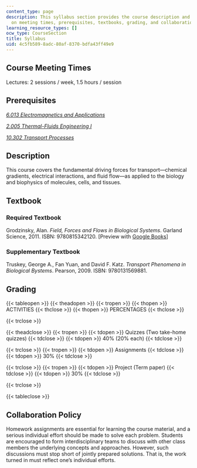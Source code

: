 ```yaml
---
content_type: page
description: This syllabus section provides the course description and information
  on meeting times, prerequisites, textbooks, grading, and collaboration policy.
learning_resource_types: []
ocw_type: CourseSection
title: Syllabus
uid: 4c5fb589-8adc-80af-8370-bdfa43ff49e9
---
```


Course Meeting Times
--------------------

Lectures: 2 sessions / week, 1.5 hours / session

Prerequisites
-------------

[_6.013 Electromagnetics and Applications_](/courses/6-013-electromagnetics-and-applications-spring-2009)

[_2.005 Thermal-Fluids Engineering I_](http://student.mit.edu/catalog/m2a.html#2.005)

[_10.302 Transport Processes_](/courses/10-302-transport-processes-fall-2004)

Description
-----------

This course covers the fundamental driving forces for transport—chemical gradients, electrical interactions, and fluid flow—as applied to the biology and biophysics of molecules, cells, and tissues.

Textbook
--------

### Required Textbook

Grodzinsky, Alan. _Field, Forces and Flows in Biological Systems_. Garland Science, 2011. ISBN: 9780815342120. \[Preview with [Google Books](http://books.google.com/books?id=lCoWBAAAQBAJ&pg=PAfrontcover)\]

### Supplementary Textbook

Truskey, George A., Fan Yuan, and David F. Katz. _Transport Phenomena in Biological Bystems_. Pearson, 2009. ISBN: 9780131569881.

Grading
-------

{{< tableopen >}}
{{< theadopen >}}
{{< tropen >}}
{{< thopen >}}
ACTIVITIES
{{< thclose >}}
{{< thopen >}}
PERCENTAGES
{{< thclose >}}

{{< trclose >}}

{{< theadclose >}}
{{< tropen >}}
{{< tdopen >}}
Quizzes (Two take-home quizzes)
{{< tdclose >}}
{{< tdopen >}}
40% (20% each)
{{< tdclose >}}

{{< trclose >}}
{{< tropen >}}
{{< tdopen >}}
Assignments
{{< tdclose >}}
{{< tdopen >}}
30%
{{< tdclose >}}

{{< trclose >}}
{{< tropen >}}
{{< tdopen >}}
Project (Term paper)
{{< tdclose >}}
{{< tdopen >}}
30%
{{< tdclose >}}

{{< trclose >}}

{{< tableclose >}}

Collaboration Policy
--------------------

Homework assignments are essential for learning the course material, and a serious individual effort should be made to solve each problem. Students are encouraged to form interdisciplinary teams to discuss with other class members the underlying concepts and approaches. However, such discussions must stop short of jointly prepared solutions. That is, the work turned in must reflect one’s individual efforts.